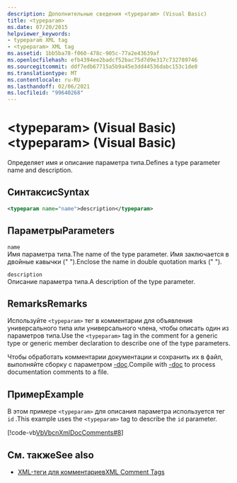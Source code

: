```yaml
---
description: Дополнительные сведения <typeparam> (Visual Basic)
title: <typeparam>
ms.date: 07/20/2015
helpviewer_keywords:
- typeparam XML tag
- <typeparam> XML tag
ms.assetid: 1bb5ba78-f060-478c-905c-77a2e43639af
ms.openlocfilehash: efb4394ee2badcf52bac75d7d9e317c732789746
ms.sourcegitcommit: ddf7edb67715a5b9a45e3dd44536dabc153c1de0
ms.translationtype: MT
ms.contentlocale: ru-RU
ms.lasthandoff: 02/06/2021
ms.locfileid: "99640268"
---
```

# <a name="typeparam-visual-basic"></a><span data-ttu-id="c6afc-103">\<typeparam> (Visual Basic)</span><span class="sxs-lookup"><span data-stu-id="c6afc-103">\<typeparam> (Visual Basic)</span></span>

<span data-ttu-id="c6afc-104">Определяет имя и описание параметра типа.</span><span class="sxs-lookup"><span data-stu-id="c6afc-104">Defines a type parameter name and description.</span></span>  
  
## <a name="syntax"></a><span data-ttu-id="c6afc-105">Синтаксис</span><span class="sxs-lookup"><span data-stu-id="c6afc-105">Syntax</span></span>  
  
```xml  
<typeparam name="name">description</typeparam>  
```  
  
## <a name="parameters"></a><span data-ttu-id="c6afc-106">Параметры</span><span class="sxs-lookup"><span data-stu-id="c6afc-106">Parameters</span></span>  

 `name`  
 <span data-ttu-id="c6afc-107">Имя параметра типа.</span><span class="sxs-lookup"><span data-stu-id="c6afc-107">The name of the type parameter.</span></span> <span data-ttu-id="c6afc-108">Имя заключается в двойные кавычки (" ").</span><span class="sxs-lookup"><span data-stu-id="c6afc-108">Enclose the name in double quotation marks (" ").</span></span>  
  
 `description`  
 <span data-ttu-id="c6afc-109">Описание параметра типа.</span><span class="sxs-lookup"><span data-stu-id="c6afc-109">A description of the type parameter.</span></span>  
  
## <a name="remarks"></a><span data-ttu-id="c6afc-110">Remarks</span><span class="sxs-lookup"><span data-stu-id="c6afc-110">Remarks</span></span>  

 <span data-ttu-id="c6afc-111">Используйте `<typeparam>` тег в комментарии для объявления универсального типа или универсального члена, чтобы описать один из параметров типа.</span><span class="sxs-lookup"><span data-stu-id="c6afc-111">Use the `<typeparam>` tag in the comment for a generic type or generic member declaration to describe one of the type parameters.</span></span>  
  
 <span data-ttu-id="c6afc-112">Чтобы обработать комментарии документации и сохранить их в файл, выполняйте сборку с параметром [-doc](../../reference/command-line-compiler/doc.md).</span><span class="sxs-lookup"><span data-stu-id="c6afc-112">Compile with [-doc](../../reference/command-line-compiler/doc.md) to process documentation comments to a file.</span></span>  
  
## <a name="example"></a><span data-ttu-id="c6afc-113">Пример</span><span class="sxs-lookup"><span data-stu-id="c6afc-113">Example</span></span>  

 <span data-ttu-id="c6afc-114">В этом примере `<typeparam>` для описания параметра используется тег `id` .</span><span class="sxs-lookup"><span data-stu-id="c6afc-114">This example uses the `<typeparam>` tag to describe the `id` parameter.</span></span>  
  
 [!code-vb[VbVbcnXmlDocComments#8](~/samples/snippets/visualbasic/VS_Snippets_VBCSharp/VbVbcnXmlDocComments/VB/Class1.vb#8)]  
  
## <a name="see-also"></a><span data-ttu-id="c6afc-115">См. также</span><span class="sxs-lookup"><span data-stu-id="c6afc-115">See also</span></span>

- [<span data-ttu-id="c6afc-116">XML-теги для комментариев</span><span class="sxs-lookup"><span data-stu-id="c6afc-116">XML Comment Tags</span></span>](index.md)
